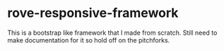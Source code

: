 # rove-responsive-framework
This is a bootstrap like framework that I made from scratch. Still need to make documentation for it so hold off on the pitchforks.
